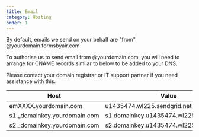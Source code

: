 ```yaml
---
title: Email
category: Hosting
order: 1
---
```


By default, emails we send on your behalf are "from" @yourdomain.formsbyair.com

To authorise us to send email from @yourdomain.com, you will need to arrange for CNAME records similar to below to be added to your DNS.

Please contact your domain registrar or IT support partner if you need assistance with this.

|Host|Value|
|---|---|
|emXXXX.yourdomain.com|u1435474.wl225.sendgrid.net|
|s1._domainkey.yourdomain.com|s1.domainkey.u1435474.wl225.sendgrid.net|
|s2._domainkey.yourdomain.com|s2.domainkey.u1435474.wl225.sendgrid.net|